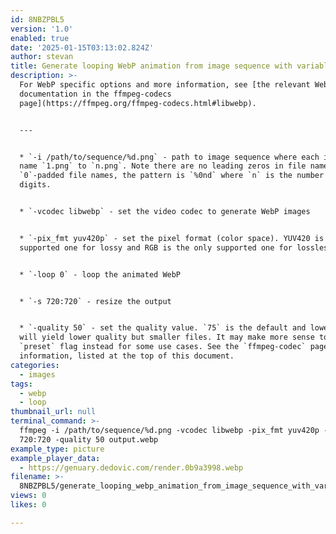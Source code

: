```yaml
---
id: 8NBZPBL5
version: '1.0'
enabled: true
date: '2025-01-15T03:13:02.824Z'
author: stevan
title: Generate looping WebP animation from image sequence with variable quality
description: >-
  For WebP specific options and more information, see [the relevant WebP
  documentation in the ffmpeg-codecs
  page](https://ffmpeg.org/ffmpeg-codecs.html#libwebp).


  ---


  * `-i /path/to/sequence/%d.png` - path to image sequence where each image is
  name `1.png` to `n.png`. Note there are no leading zeros in file names. For
  `0`-padded file names, the pattern is `%0nd` where `n` is the number of
  digits.


  * `-vcodec libwebp` - set the video codec to generate WebP images


  * `-pix_fmt yuv420p` - set the pixel format (color space). YUV420 is the only
  supported one for lossy and RGB is the only supported one for lossless.


  * `-loop 0` - loop the animated WebP


  * `-s 720:720` - resize the output


  * `-quality 50` - set the quality value. `75` is the default and lower values
  will yield lower quality but smaller files. It may make more sense to use the
  `preset` flag instead for some use cases. See the `ffmpeg-codec` page for more
  information, listed at the top of this document.
categories:
  - images
tags:
  - webp
  - loop
thumbnail_url: null
terminal_command: >-
  ffmpeg -i /path/to/sequence/%d.png -vcodec libwebp -pix_fmt yuv420p -loop 0 -s
  720:720 -quality 50 output.webp
example_type: picture
example_player_data:
  - https://genuary.dedovic.com/render.0b9a3998.webp
filename: >-
  8NBZPBL5/generate_looping_webp_animation_from_image_sequence_with_variable_quality.md
views: 0
likes: 0

---
```

